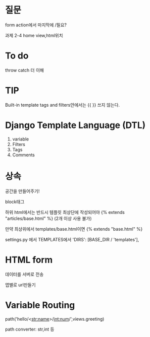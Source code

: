 # 질문

form action에서 마지막에 /필요?

과제 2-4 home view,html위치



# To do

throw catch 더 이해



# TIP

Built-in template tags and filters안에서는 {{ }} 쓰지 않는다.





# Django Template Language (DTL)

1. variable
2. Filters
3. Tags
4. Comments





# 상속

공간을 만들어주기!

block태그

하위 html에서는 반드시 템플릿 최상단에 작성되어야 {% extends "articles/base.html" %}  (2개 이상 사용 불가) 

만약 최상위에서 templates/base.html이면 {% extends "base.html" %}


settings.py 에서 TEMPLATES에서 'DIRS': [BASE_DIR / 'templates'],



# HTML form

데이터를 서버로 전송







앱별로 url만들기





# Variable Routing

path('hello/<<str:name>>/<int:num>/',views.greeting)

path converter: str,int 등